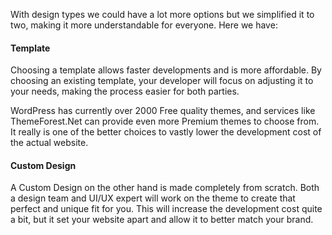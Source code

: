 With design types we could have a lot more options but we simplified it to two, making it more understandable for everyone. Here we have:

#### Template

Choosing a template allows faster developments and is more affordable. By choosing an existing template, your developer will focus on adjusting it to your needs, making the process easier for both parties.

WordPress has currently over 2000 Free quality themes, and services like ThemeForest.Net can provide even more Premium themes to choose from. It really is one of the better choices to vastly lower the development cost of the actual website.

#### Custom Design

A Custom Design on the other hand is made completely from scratch. Both a design team and UI/UX expert will work on the theme to create that perfect and unique fit for you. This will increase the development cost quite a bit, but it set your website apart and allow it to better match your brand.